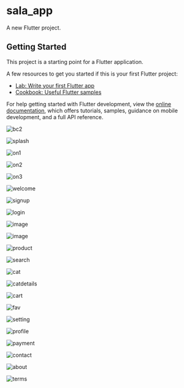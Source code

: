 # sala_app

A new Flutter project.

## Getting Started

This project is a starting point for a Flutter application.

A few resources to get you started if this is your first Flutter project:

- [Lab: Write your first Flutter app](https://docs.flutter.dev/get-started/codelab)
- [Cookbook: Useful Flutter samples](https://docs.flutter.dev/cookbook)

For help getting started with Flutter development, view the
[online documentation](https://docs.flutter.dev/), which offers tutorials,
samples, guidance on mobile development, and a full API reference.

![bc2](https://user-images.githubusercontent.com/122188401/231309368-d7023bc2-25e7-4844-abfc-ee656dd4a9c8.png)

![splash](https://user-images.githubusercontent.com/122188401/231309529-1bc637ce-4a10-43a7-a32f-0e40abaa9b4d.jpg)

![on1](https://user-images.githubusercontent.com/122188401/231309596-392c9dc5-847f-491b-942c-c676b97559ca.jpg)

![on2](https://user-images.githubusercontent.com/122188401/231309646-ad90bfb9-8e78-4a48-a12e-189d63a3d6e4.jpg)

![on3](https://user-images.githubusercontent.com/122188401/231309691-a39c63fb-1548-4d0d-8930-3ab973f0252a.jpg)

![welcome](https://user-images.githubusercontent.com/122188401/231309750-4431585b-f363-4a7a-a928-f8486c660fc1.jpg)

![signup](https://user-images.githubusercontent.com/122188401/231309862-ba9fc008-c91c-4700-b27f-96e36ecf9d2d.jpg)

![login](https://user-images.githubusercontent.com/122188401/231309900-a7c79d91-9591-49c8-ad00-079dcd05601e.jpg)

![image](https://user-images.githubusercontent.com/72301777/173710131-fa24cc64-f608-4324-8466-500483251f93.png)

![image](https://user-images.githubusercontent.com/72301777/173710159-3f4ea631-24ec-4b1b-a3c1-1ad69bfb30b1.png)

![product](https://user-images.githubusercontent.com/122188401/231318347-81382898-6d08-4f29-a820-7a20b959f63b.jpg)

![search](https://user-images.githubusercontent.com/122188401/231318196-4bb308c5-8387-45c1-88f8-7e141da0ab48.jpg)

![cat](https://user-images.githubusercontent.com/122188401/231317861-abd2c855-efd9-45e5-8ede-35ce6b3ee6af.jpg)

![catdetails](https://user-images.githubusercontent.com/122188401/231317906-dd2fdbf7-21e7-4e3e-b0fa-982565e2ddbf.jpg)

![cart](https://user-images.githubusercontent.com/122188401/231317954-3c076460-5762-4a0e-a877-6db395b1ebb6.jpg)


![fav](https://user-images.githubusercontent.com/122188401/231317996-919d4d7a-53f9-40d4-91a9-59c551de15c4.jpg)

![setting](https://user-images.githubusercontent.com/122188401/231318277-47683504-29fc-49ad-810c-cc6630c320e3.jpg)

![profile](https://user-images.githubusercontent.com/122188401/231318464-ff1cf177-291a-44a1-821d-4f6efac94cb7.jpg)

![payment](https://user-images.githubusercontent.com/122188401/231318595-5215547e-6a03-40ba-b23c-6b58cbb783b3.jpg)

![contact](https://user-images.githubusercontent.com/122188401/231318630-3e7c0ea1-0d2b-4438-b6c1-79c02f45e206.jpg)

![about](https://user-images.githubusercontent.com/122188401/231318667-b630717d-0f01-4f66-95b0-8c0fc2576e29.jpg)

![terms](https://user-images.githubusercontent.com/122188401/231318713-5272689d-39c6-4b02-b5e5-047fb5c677a8.jpg)
